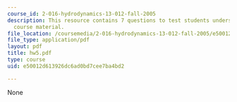 ```yaml
---
course_id: 2-016-hydrodynamics-13-012-fall-2005
description: This resource contains 7 questions to test students understanding of
  course material.
file_location: /coursemedia/2-016-hydrodynamics-13-012-fall-2005/e50012d613926dc6ad0bd7cee7ba4bd2_hw5.pdf
file_type: application/pdf
layout: pdf
title: hw5.pdf
type: course
uid: e50012d613926dc6ad0bd7cee7ba4bd2

---
```

None